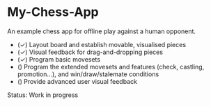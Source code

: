 # My-Chess-App
An example chess app for offline play against a human opponent.

- (✓) Layout board and establish movable, visualised pieces
- (✓) Visual feedback for drag-and-dropping pieces
- (✓) Program basic movesets
- () Program the extended movesets and features (check, castling, promotion...), and win/draw/stalemate conditions
- () Provide advanced user visual feedback

Status: Work in progress
